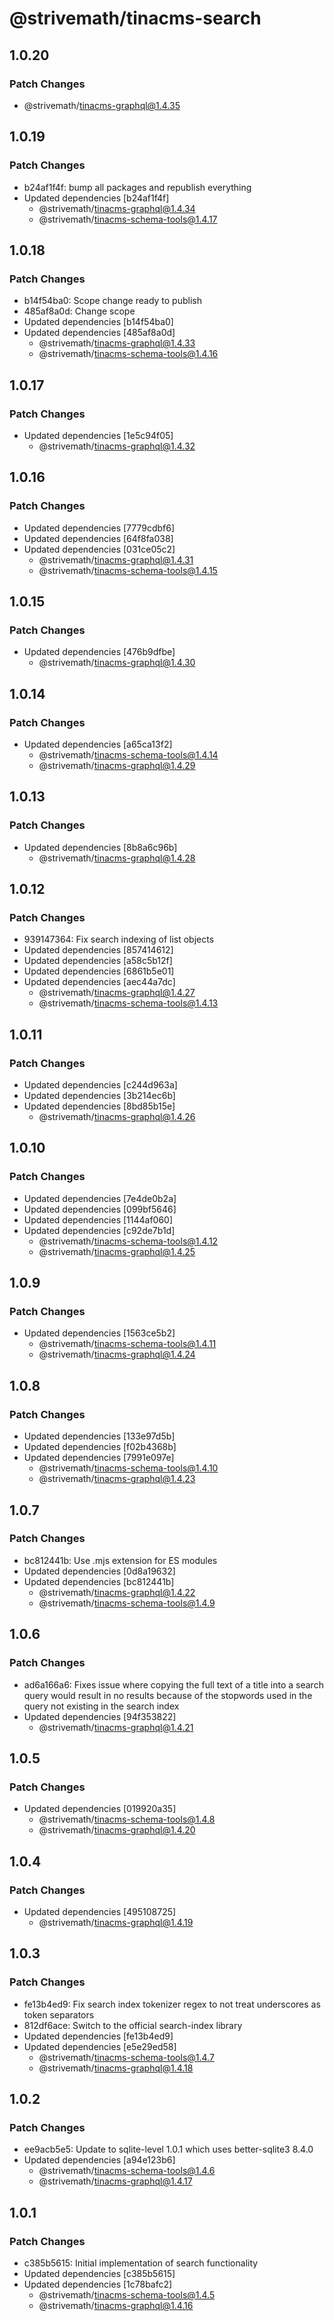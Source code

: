 # @strivemath/tinacms-search

## 1.0.20

### Patch Changes

- @strivemath/tinacms-graphql@1.4.35

## 1.0.19

### Patch Changes

- b24af1f4f: bump all packages and republish everything
- Updated dependencies [b24af1f4f]
  - @strivemath/tinacms-graphql@1.4.34
  - @strivemath/tinacms-schema-tools@1.4.17

## 1.0.18

### Patch Changes

- b14f54ba0: Scope change ready to publish
- 485af8a0d: Change scope
- Updated dependencies [b14f54ba0]
- Updated dependencies [485af8a0d]
  - @strivemath/tinacms-graphql@1.4.33
  - @strivemath/tinacms-schema-tools@1.4.16

## 1.0.17

### Patch Changes

- Updated dependencies [1e5c94f05]
  - @strivemath/tinacms-graphql@1.4.32

## 1.0.16

### Patch Changes

- Updated dependencies [7779cdbf6]
- Updated dependencies [64f8fa038]
- Updated dependencies [031ce05c2]
  - @strivemath/tinacms-graphql@1.4.31
  - @strivemath/tinacms-schema-tools@1.4.15

## 1.0.15

### Patch Changes

- Updated dependencies [476b9dfbe]
  - @strivemath/tinacms-graphql@1.4.30

## 1.0.14

### Patch Changes

- Updated dependencies [a65ca13f2]
  - @strivemath/tinacms-schema-tools@1.4.14
  - @strivemath/tinacms-graphql@1.4.29

## 1.0.13

### Patch Changes

- Updated dependencies [8b8a6c96b]
  - @strivemath/tinacms-graphql@1.4.28

## 1.0.12

### Patch Changes

- 939147364: Fix search indexing of list objects
- Updated dependencies [857414612]
- Updated dependencies [a58c5b12f]
- Updated dependencies [6861b5e01]
- Updated dependencies [aec44a7dc]
  - @strivemath/tinacms-graphql@1.4.27
  - @strivemath/tinacms-schema-tools@1.4.13

## 1.0.11

### Patch Changes

- Updated dependencies [c244d963a]
- Updated dependencies [3b214ec6b]
- Updated dependencies [8bd85b15e]
  - @strivemath/tinacms-graphql@1.4.26

## 1.0.10

### Patch Changes

- Updated dependencies [7e4de0b2a]
- Updated dependencies [099bf5646]
- Updated dependencies [1144af060]
- Updated dependencies [c92de7b1d]
  - @strivemath/tinacms-schema-tools@1.4.12
  - @strivemath/tinacms-graphql@1.4.25

## 1.0.9

### Patch Changes

- Updated dependencies [1563ce5b2]
  - @strivemath/tinacms-schema-tools@1.4.11
  - @strivemath/tinacms-graphql@1.4.24

## 1.0.8

### Patch Changes

- Updated dependencies [133e97d5b]
- Updated dependencies [f02b4368b]
- Updated dependencies [7991e097e]
  - @strivemath/tinacms-schema-tools@1.4.10
  - @strivemath/tinacms-graphql@1.4.23

## 1.0.7

### Patch Changes

- bc812441b: Use .mjs extension for ES modules
- Updated dependencies [0d8a19632]
- Updated dependencies [bc812441b]
  - @strivemath/tinacms-graphql@1.4.22
  - @strivemath/tinacms-schema-tools@1.4.9

## 1.0.6

### Patch Changes

- ad6a166a6: Fixes issue where copying the full text of a title into a search query would result in no results because of the stopwords used in the query not existing in the search index
- Updated dependencies [94f353822]
  - @strivemath/tinacms-graphql@1.4.21

## 1.0.5

### Patch Changes

- Updated dependencies [019920a35]
  - @strivemath/tinacms-schema-tools@1.4.8
  - @strivemath/tinacms-graphql@1.4.20

## 1.0.4

### Patch Changes

- Updated dependencies [495108725]
  - @strivemath/tinacms-graphql@1.4.19

## 1.0.3

### Patch Changes

- fe13b4ed9: Fix search index tokenizer regex to not treat underscores as token separators
- 812df6ace: Switch to the official search-index library
- Updated dependencies [fe13b4ed9]
- Updated dependencies [e5e29ed58]
  - @strivemath/tinacms-schema-tools@1.4.7
  - @strivemath/tinacms-graphql@1.4.18

## 1.0.2

### Patch Changes

- ee9acb5e5: Update to sqlite-level 1.0.1 which uses better-sqlite3 8.4.0
- Updated dependencies [a94e123b6]
  - @strivemath/tinacms-schema-tools@1.4.6
  - @strivemath/tinacms-graphql@1.4.17

## 1.0.1

### Patch Changes

- c385b5615: Initial implementation of search functionality
- Updated dependencies [c385b5615]
- Updated dependencies [1c78bafc2]
  - @strivemath/tinacms-schema-tools@1.4.5
  - @strivemath/tinacms-graphql@1.4.16
